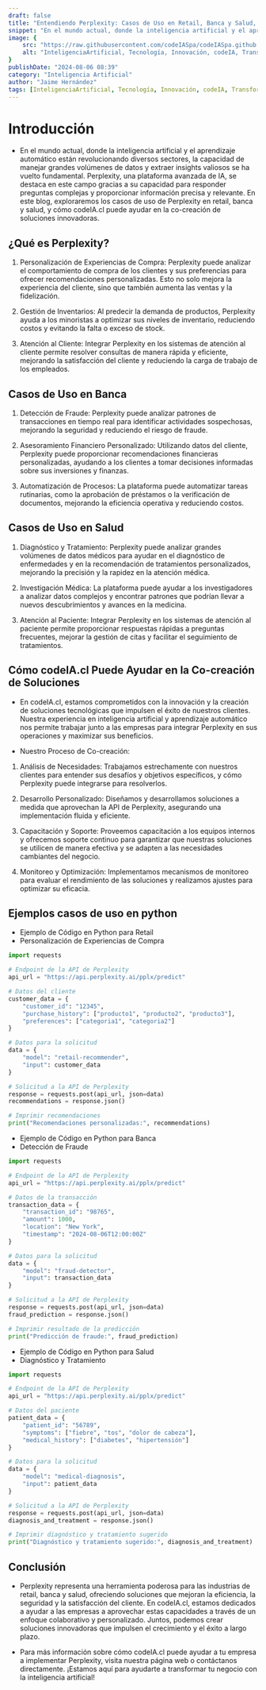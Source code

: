 ```yaml
---
draft: false
title: "Entendiendo Perplexity: Casos de Uso en Retail, Banca y Salud, y el Rol de codeIA.cl"
snippet: "En el mundo actual, donde la inteligencia artificial y el aprendizaje automático están revolucionando diversos sectores, la capacidad de manejar grandes volúmenes de datos y extraer insights valiosos se ha vuelto fundamental. Perplexity, una plataforma avanzada de IA, se destaca en este campo gracias a su capacidad para responder preguntas complejas y proporcionar información precisa y relevante"
image: {
    src: "https://raw.githubusercontent.com/codeIASpa/codeIASpa.github.io/main/public/blogimg/perplexity.png",
    alt: "InteligenciaArtificial, Tecnología, Innovación, codeIA, TransformaciónDigital, IA, BigData, perplexity"
}
publishDate: "2024-08-06 08:39"
category: "Inteligencia Artificial"
author: "Jaime Hernández"
tags: [InteligenciaArtificial, Tecnología, Innovación, codeIA, TransformaciónDigital, IA, BigData, perplexity]
---
```


# <div class="text-gray-300">Introducción</div> 
- En el mundo actual, donde la inteligencia artificial y el aprendizaje automático están revolucionando diversos sectores, la capacidad de manejar grandes volúmenes de datos y extraer insights valiosos se ha vuelto fundamental. Perplexity, una plataforma avanzada de IA, se destaca en este campo gracias a su capacidad para responder preguntas complejas y proporcionar información precisa y relevante. En este blog, exploraremos los casos de uso de Perplexity en retail, banca y salud, y cómo codeIA.cl puede ayudar en la co-creación de soluciones innovadoras.



## <div class="text-gray-300">¿Qué es Perplexity?</div> 
1. Personalización de Experiencias de Compra: Perplexity puede analizar el comportamiento de compra de los clientes y sus preferencias para ofrecer recomendaciones personalizadas. Esto no solo mejora la experiencia del cliente, sino que también aumenta las ventas y la fidelización.

2. Gestión de Inventarios: Al predecir la demanda de productos, Perplexity ayuda a los minoristas a optimizar sus niveles de inventario, reduciendo costos y evitando la falta o exceso de stock.

3. Atención al Cliente: Integrar Perplexity en los sistemas de atención al cliente permite resolver consultas de manera rápida y eficiente, mejorando la satisfacción del cliente y reduciendo la carga de trabajo de los empleados.

## <div class="text-gray-300">Casos de Uso en Banca</div> 
1. Detección de Fraude: Perplexity puede analizar patrones de transacciones en tiempo real para identificar actividades sospechosas, mejorando la seguridad y reduciendo el riesgo de fraude.

2. Asesoramiento Financiero Personalizado: Utilizando datos del cliente, Perplexity puede proporcionar recomendaciones financieras personalizadas, ayudando a los clientes a tomar decisiones informadas sobre sus inversiones y finanzas.

3. Automatización de Procesos: La plataforma puede automatizar tareas rutinarias, como la aprobación de préstamos o la verificación de documentos, mejorando la eficiencia operativa y reduciendo costos.



## <div class="text-gray-300">Casos de Uso en Salud</div> 
1. Diagnóstico y Tratamiento: Perplexity puede analizar grandes volúmenes de datos médicos para ayudar en el diagnóstico de enfermedades y en la recomendación de tratamientos personalizados, mejorando la precisión y la rapidez en la atención médica.

2. Investigación Médica: La plataforma puede ayudar a los investigadores a analizar datos complejos y encontrar patrones que podrían llevar a nuevos descubrimientos y avances en la medicina.

3. Atención al Paciente: Integrar Perplexity en los sistemas de atención al paciente permite proporcionar respuestas rápidas a preguntas frecuentes, mejorar la gestión de citas y facilitar el seguimiento de tratamientos.


## <div class="text-gray-300">Cómo codeIA.cl Puede Ayudar en la Co-creación de Soluciones</div> 
* En codeIA.cl, estamos comprometidos con la innovación y la creación de soluciones tecnológicas que impulsen el éxito de nuestros clientes. Nuestra experiencia en inteligencia artificial y aprendizaje automático nos permite trabajar junto a las empresas para integrar Perplexity en sus operaciones y maximizar sus beneficios.

* Nuestro Proceso de Co-creación:
1. Análisis de Necesidades: Trabajamos estrechamente con nuestros clientes para entender sus desafíos y objetivos específicos, y cómo Perplexity puede integrarse para resolverlos.

2. Desarrollo Personalizado: Diseñamos y desarrollamos soluciones a medida que aprovechan la API de Perplexity, asegurando una implementación fluida y eficiente.

3. Capacitación y Soporte: Proveemos capacitación a los equipos internos y ofrecemos soporte continuo para garantizar que nuestras soluciones se utilicen de manera efectiva y se adapten a las necesidades cambiantes del negocio.

4. Monitoreo y Optimización: Implementamos mecanismos de monitoreo para evaluar el rendimiento de las soluciones y realizamos ajustes para optimizar su eficacia.

## <div class="text-gray-300">Ejemplos casos de uso en python</div> 
- Ejemplo de Código en Python para Retail
- Personalización de Experiencias de Compra

```python 
import requests

# Endpoint de la API de Perplexity
api_url = "https://api.perplexity.ai/pplx/predict"

# Datos del cliente
customer_data = {
    "customer_id": "12345",
    "purchase_history": ["producto1", "producto2", "producto3"],
    "preferences": ["categoria1", "categoria2"]
}

# Datos para la solicitud
data = {
    "model": "retail-recommender",
    "input": customer_data
}

# Solicitud a la API de Perplexity
response = requests.post(api_url, json=data)
recommendations = response.json()

# Imprimir recomendaciones
print("Recomendaciones personalizadas:", recommendations)

```

- Ejemplo de Código en Python para Banca
- Detección de Fraude

```python 
import requests

# Endpoint de la API de Perplexity
api_url = "https://api.perplexity.ai/pplx/predict"

# Datos de la transacción
transaction_data = {
    "transaction_id": "98765",
    "amount": 1000,
    "location": "New York",
    "timestamp": "2024-08-06T12:00:00Z"
}

# Datos para la solicitud
data = {
    "model": "fraud-detector",
    "input": transaction_data
}

# Solicitud a la API de Perplexity
response = requests.post(api_url, json=data)
fraud_prediction = response.json()

# Imprimir resultado de la predicción
print("Predicción de fraude:", fraud_prediction)
```

- Ejemplo de Código en Python para Salud
- Diagnóstico y Tratamiento

```python
import requests

# Endpoint de la API de Perplexity
api_url = "https://api.perplexity.ai/pplx/predict"

# Datos del paciente
patient_data = {
    "patient_id": "56789",
    "symptoms": ["fiebre", "tos", "dolor de cabeza"],
    "medical_history": ["diabetes", "hipertensión"]
}

# Datos para la solicitud
data = {
    "model": "medical-diagnosis",
    "input": patient_data
}

# Solicitud a la API de Perplexity
response = requests.post(api_url, json=data)
diagnosis_and_treatment = response.json()

# Imprimir diagnóstico y tratamiento sugerido
print("Diagnóstico y tratamiento sugerido:", diagnosis_and_treatment)

```



## <div class="text-gray-300">Conclusión</div> 

- Perplexity representa una herramienta poderosa para las industrias de retail, banca y salud, ofreciendo soluciones que mejoran la eficiencia, la seguridad y la satisfacción del cliente. En codeIA.cl, estamos dedicados a ayudar a las empresas a aprovechar estas capacidades a través de un enfoque colaborativo y personalizado. Juntos, podemos crear soluciones innovadoras que impulsen el crecimiento y el éxito a largo plazo.

- Para más información sobre cómo codeIA.cl puede ayudar a tu empresa a implementar Perplexity, visita nuestra página web o contáctanos directamente. ¡Estamos aquí para ayudarte a transformar tu negocio con la inteligencia artificial!